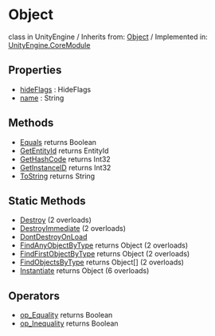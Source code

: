 # Object
class in UnityEngine
 / Inherits from: <a href="https://docs.unity3d.com/6000.2/Documentation/ScriptReference/Object.html">Object</a> / Implemented in: <a href="https://docs.unity3d.com/6000.2/Documentation/ScriptReference/UnityEngine.CoreModule.html">UnityEngine.CoreModule</a>

## Properties
- <a href="https://docs.unity3d.com/6000.2/Documentation/ScriptReference/Object-hideFlags.html">hideFlags</a> : HideFlags
- <a href="https://docs.unity3d.com/6000.2/Documentation/ScriptReference/Object-name.html">name</a> : String

## Methods
- <a href="https://docs.unity3d.com/6000.2/Documentation/ScriptReference/Object.Equals.html">Equals</a> returns Boolean
- <a href="https://docs.unity3d.com/6000.2/Documentation/ScriptReference/Object.GetEntityId.html">GetEntityId</a> returns EntityId
- <a href="https://docs.unity3d.com/6000.2/Documentation/ScriptReference/Object.GetHashCode.html">GetHashCode</a> returns Int32
- <a href="https://docs.unity3d.com/6000.2/Documentation/ScriptReference/Object.GetInstanceID.html">GetInstanceID</a> returns Int32
- <a href="https://docs.unity3d.com/6000.2/Documentation/ScriptReference/Object.ToString.html">ToString</a> returns String

## Static Methods
- <a href="https://docs.unity3d.com/6000.2/Documentation/ScriptReference/Object.Destroy.html">Destroy</a> (2 overloads)
- <a href="https://docs.unity3d.com/6000.2/Documentation/ScriptReference/Object.DestroyImmediate.html">DestroyImmediate</a> (2 overloads)
- <a href="https://docs.unity3d.com/6000.2/Documentation/ScriptReference/Object.DontDestroyOnLoad.html">DontDestroyOnLoad</a>
- <a href="https://docs.unity3d.com/6000.2/Documentation/ScriptReference/Object.FindAnyObjectByType.html">FindAnyObjectByType</a> returns Object (2 overloads)
- <a href="https://docs.unity3d.com/6000.2/Documentation/ScriptReference/Object.FindFirstObjectByType.html">FindFirstObjectByType</a> returns Object (2 overloads)
- <a href="https://docs.unity3d.com/6000.2/Documentation/ScriptReference/Object.FindObjectsByType.html">FindObjectsByType</a> returns Object[] (2 overloads)
- <a href="https://docs.unity3d.com/6000.2/Documentation/ScriptReference/Object.Instantiate.html">Instantiate</a> returns Object (6 overloads)

## Operators
- <a href="https://docs.unity3d.com/6000.2/Documentation/ScriptReference/Object.op_Equality.html">op_Equality</a> returns Boolean
- <a href="https://docs.unity3d.com/6000.2/Documentation/ScriptReference/Object.op_Inequality.html">op_Inequality</a> returns Boolean
